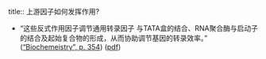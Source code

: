 title:: 上游因子如何发挥作用?

- “这些反式作用因子调节通用转录因子 与TATA盒的结合、RNA聚合酶与启动子的结合及起始复合物的形成，从而协助调节基因的转录效率。” ([“Biochemeistry”, p. 354](zotero://select/library/items/5LP9YZZU)) ([pdf](zotero://open-pdf/library/items/2MLGCVRM?page=354&annotation=5QTIQTX6))